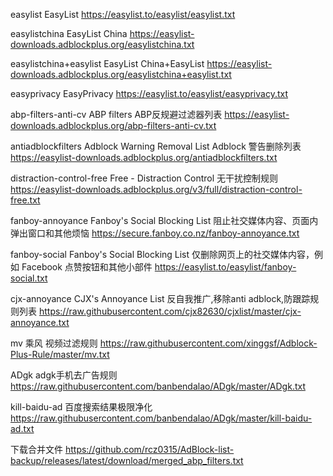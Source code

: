 easylist
EasyList
https://easylist.to/easylist/easylist.txt

easylistchina
EasyList China
https://easylist-downloads.adblockplus.org/easylistchina.txt

easylistchina+easylist
EasyList China+EasyList
https://easylist-downloads.adblockplus.org/easylistchina+easylist.txt

easyprivacy
EasyPrivacy
https://easylist.to/easylist/easyprivacy.txt

abp-filters-anti-cv
ABP filters
ABP反规避过滤器列表
https://easylist-downloads.adblockplus.org/abp-filters-anti-cv.txt

antiadblockfilters
Adblock Warning Removal List
Adblock 警告删除列表
https://easylist-downloads.adblockplus.org/antiadblockfilters.txt

distraction-control-free
Free - Distraction Control
无干扰控制规则
https://easylist-downloads.adblockplus.org/v3/full/distraction-control-free.txt

fanboy-annoyance
Fanboy's Social Blocking List
阻止社交媒体内容、页面内弹出窗口和其他烦恼
https://secure.fanboy.co.nz/fanboy-annoyance.txt

fanboy-social
Fanboy's Social Blocking List
仅删除网页上的社交媒体内容，例如 Facebook 点赞按钮和其他小部件
https://easylist.to/easylist/fanboy-social.txt

cjx-annoyance
CJX's Annoyance List
反自我推广,移除anti adblock,防跟踪规则列表
https://raw.githubusercontent.com/cjx82630/cjxlist/master/cjx-annoyance.txt

mv
乘风 视频过滤规则
https://raw.githubusercontent.com/xinggsf/Adblock-Plus-Rule/master/mv.txt

ADgk
adgk手机去广告规则
https://raw.githubusercontent.com/banbendalao/ADgk/master/ADgk.txt

kill-baidu-ad
百度搜索结果极限净化
https://raw.githubusercontent.com/banbendalao/ADgk/master/kill-baidu-ad.txt

下载合并文件
https://github.com/rcz0315/AdBlock-list-backup/releases/latest/download/merged_abp_filters.txt
